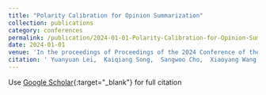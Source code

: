 ```yaml
---
title: "Polarity Calibration for Opinion Summarization"
collection: publications
category: conferences
permalink: /publication/2024-01-01-Polarity-Calibration-for-Opinion-Summarization
date: 2024-01-01
venue: 'In the proceedings of Proceedings of the 2024 Conference of the North American Chapter of the Association for Computational Linguistics: Human Language Technologies (Volume 1: Long Papers)'
citation: ' Yuanyuan Lei,  Kaiqiang Song,  Sangwoo Cho,  Xiaoyang Wang,  Ruihong Huang,  Dong Yu, &quot;Polarity Calibration for Opinion Summarization.&quot; In the proceedings of Proceedings of the 2024 Conference of the North American Chapter of the Association for Computational Linguistics: Human Language Technologies (Volume 1: Long Papers), 2024.'
---
```

Use [Google Scholar](https://scholar.google.com/scholar?q=Polarity+Calibration+for+Opinion+Summarization){:target="_blank"} for full citation
